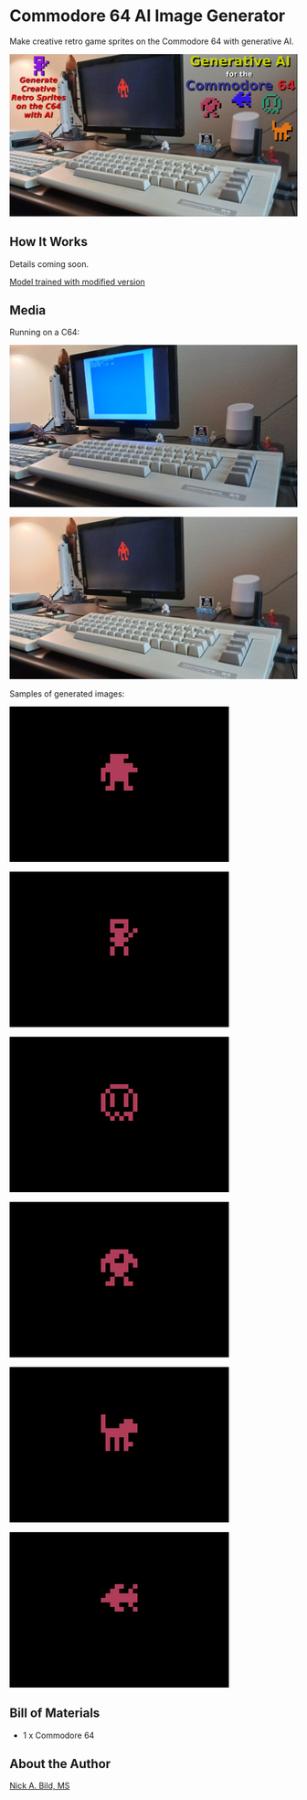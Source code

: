 # Commodore 64 AI Image Generator

Make creative retro game sprites on the Commodore 64 with generative AI.

![](https://raw.githubusercontent.com/nickbild/c64_gen_ai/main/media/logo.jpg)

## How It Works

Details coming soon.

[Model trained with modified version](https://github.com/smrfeld/python_prob_pca_tutorial)

## Media

Running on a C64:

![](https://raw.githubusercontent.com/nickbild/c64_gen_ai/main/media/running_start_sm.jpg)

![](https://raw.githubusercontent.com/nickbild/c64_gen_ai/main/media/running_finished_sm.jpg)

Samples of generated images:

![](https://raw.githubusercontent.com/nickbild/c64_gen_ai/main/media/sample1.png)

![](https://raw.githubusercontent.com/nickbild/c64_gen_ai/main/media/sample2.png)

![](https://raw.githubusercontent.com/nickbild/c64_gen_ai/main/media/sample3.png)

![](https://raw.githubusercontent.com/nickbild/c64_gen_ai/main/media/sample4.png)

![](https://raw.githubusercontent.com/nickbild/c64_gen_ai/main/media/sample5.png)

![](https://raw.githubusercontent.com/nickbild/c64_gen_ai/main/media/sample6.png)

## Bill of Materials

- 1 x Commodore 64

## About the Author

[Nick A. Bild, MS](https://nickbild79.firebaseapp.com/#!/)
